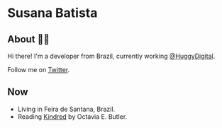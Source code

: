 # Susana Batista

## About :woman_technologist:

Hi there! I'm a developer from Brazil, currently working [@HuggyDigital](https://github.com/HuggyDigital).

Follow me on [Twitter](https://twitter.com/susanabatistas).

## Now

- Living in Feira de Santana, Brazil.
- Reading [Kindred](https://www.goodreads.com/book/show/40378932-kindred) by Octavia E. Butler.
